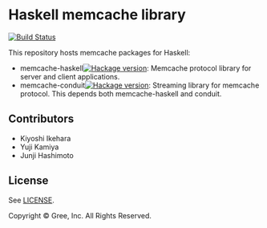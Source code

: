Haskell memcache library
=========================

[![Build Status](https://travis-ci.org/gree/memcache-haskell.png?branch=master)](https://travis-ci.org/gree/memcache-haskell)

This repository hosts memcache packages for Haskell:
  * memcache-haskell[![Hackage version](https://img.shields.io/hackage/v/memcache-haskell.svg?style=flat)](https://hackage.haskell.org/package/memcache-haskell): Memcache protocol library for server and client applications.
  * memcache-conduit[![Hackage version](https://img.shields.io/hackage/v/memcache-conduit.svg?style=flat)](https://hackage.haskell.org/package/memcache-conduit): Streaming library for memcache protocol. This depends both memcache-haskell and conduit.

## Contributors

* Kiyoshi Ikehara
* Yuji Kamiya
* Junji Hashimoto

## License

See [LICENSE](memcache-haskell/LICENSE).

Copyright © Gree, Inc. All Rights Reserved.
